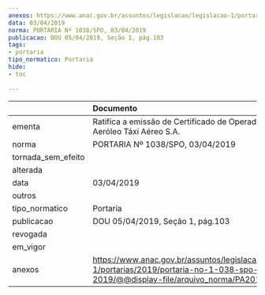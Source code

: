```yaml
---
anexos: https://www.anac.gov.br/assuntos/legislacao/legislacao-1/portarias/2019/portaria-no-1-038-spo-03-04-2019/@@display-file/arquivo_norma/PA2019-1038.pdf
data: 03/04/2019
norma: PORTARIA Nº 1038/SPO, 03/04/2019
publicacao: DOU 05/04/2019, Seção 1, pág.103
tags:
- portaria
tipo_normatico: Portaria
hide: 
- toc 
 
---
```


|                    | Documento                                                                                                                                             |
|:-------------------|:------------------------------------------------------------------------------------------------------------------------------------------------------|
| ementa             | Ratifica a emissão de Certificado de Operador Aéreo - Aeróleo Táxi Aéreo S.A.                                                                         |
| norma              | PORTARIA Nº 1038/SPO, 03/04/2019                                                                                                                      |
| tornada_sem_efeito |                                                                                                                                                       |
| alterada           |                                                                                                                                                       |
| data               | 03/04/2019                                                                                                                                            |
| outros             |                                                                                                                                                       |
| tipo_normatico     | Portaria                                                                                                                                              |
| publicacao         | DOU 05/04/2019, Seção 1, pág.103                                                                                                                      |
| revogada           |                                                                                                                                                       |
| em_vigor           |                                                                                                                                                       |
| anexos             | https://www.anac.gov.br/assuntos/legislacao/legislacao-1/portarias/2019/portaria-no-1-038-spo-03-04-2019/@@display-file/arquivo_norma/PA2019-1038.pdf |